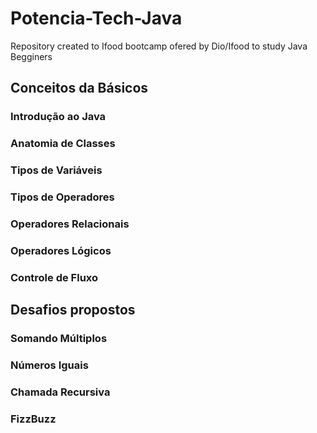 # Potencia-Tech-Java
Repository created to Ifood bootcamp ofered by Dio/Ifood  to study Java Begginers
## Conceitos da Básicos
### Introdução ao Java
### Anatomia de Classes
### Tipos de Variáveis

### Tipos de Operadores
### Operadores Relacionais
### Operadores Lógicos
### Controle de Fluxo

## Desafios propostos
### Somando Múltiplos
### Números Iguais
### Chamada Recursiva
### FizzBuzz

